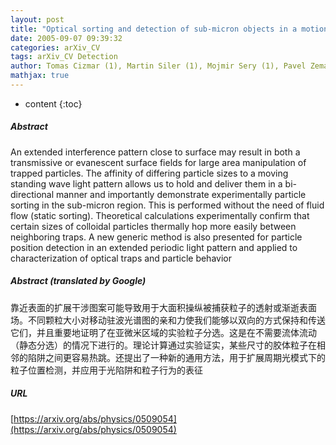 ```yaml
---
layout: post
title: "Optical sorting and detection of sub-micron objects in a motional standing wave"
date: 2005-09-07 09:39:32
categories: arXiv_CV
tags: arXiv_CV Detection
author: Tomas Cizmar (1), Martin Siler (1), Mojmir Sery (1), Pavel Zemanek (1)Veneranda Garces-Chavez (2), Kishan Dholakia (2) ((1) Institute of Scientific Instruments, Academy of Sciences of the Czech Republic, (2) School of Physics and Astronomy, University of St. Andrews)
mathjax: true
---
```


* content
{:toc}

##### Abstract
An extended interference pattern close to surface may result in both a transmissive or evanescent surface fields for large area manipulation of trapped particles. The affinity of differing particle sizes to a moving standing wave light pattern allows us to hold and deliver them in a bi-directional manner and importantly demonstrate experimentally particle sorting in the sub-micron region. This is performed without the need of fluid flow (static sorting). Theoretical calculations experimentally confirm that certain sizes of colloidal particles thermally hop more easily between neighboring traps. A new generic method is also presented for particle position detection in an extended periodic light pattern and applied to characterization of optical traps and particle behavior

##### Abstract (translated by Google)
靠近表面的扩展干涉图案可能导致用于大面积操纵被捕获粒子的透射或渐逝表面场。不同颗粒大小对移动驻波光谱图的亲和力使我们能够以双向的方式保持和传送它们，并且重要地证明了在亚微米区域的实验粒子分选。这是在不需要流体流动（静态分选）的情况下进行的。理论计算通过实验证实，某些尺寸的胶体粒子在相邻的陷阱之间更容易热跳。还提出了一种新的通用方法，用于扩展周期光模式下的粒子位置检测，并应用于光陷阱和粒子行为的表征

##### URL
[https://arxiv.org/abs/physics/0509054](https://arxiv.org/abs/physics/0509054)

